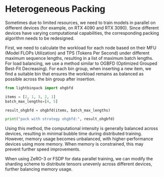 # Heterogeneous Packing

Sometimes due to limited resources, we need to train models in parallel on different devices (for example, on RTX 4090 and RTX 3090). Since different devices have varying computational capabilities, the corresponding packing algorithm needs to be redesigned.

First, we need to calculate the workload for each node based on their MFU (Model FLOPs Utilization) and TPS (Tokens Per Second) under different maximum sequence lengths, resulting in a list of maximum batch lengths. For load balancing, we use a method similar to OGBFD (Optimized Grouped Best-Fit Decreasing). For each bin group, when inserting a new item, we find a suitable bin that ensures the workload remains as balanced as possible across the bin group after insertion.

```python
from lightbinpack import ohgbfd

items = [2, 1, 3, 2, 1]
batch_max_lengths=[4, 5]

result_ohgbfd = ohgbfd(items, batch_max_lengths)

print("pack with strategy ohgbfd:", result_ohgbfd)
```

Using this method, the computational intensity is generally balanced across devices, resulting in minimal bubble time during distributed training. However, memory usage becomes unbalanced, with higher-performance devices using more memory. When memory is constrained, this may prevent further speed improvements.

When using ZeRO-3 or FSDP for data parallel training, we can modify the sharding scheme to distribute tensors unevenly across different devices, further balancing memory usage.

